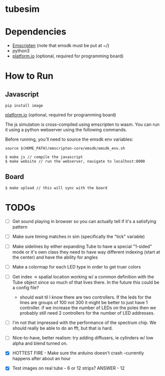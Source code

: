 # tubesim

# Dependencies

- [Emscripten](https://emscripten.org/docs/getting_started/downloads.html) (note that emsdk must be put at ~/)
- python3
- [platform.io](https://platformio.org/) (optional, required for programming board)

# How to Run

## Javascript
`pip install image` 

[platform.io](https://platformio.org/) (optional, required for programming board)


The js simulation is cross-compiled using emscripten to wasm. You can run it using
a python webserver using the following commands.

Before running, you'll need to source the emsdk env variables:

```
source $(HOME_PATH)/emscripten-core/emsdk/emsdk_env.sh
```

```
$ make js // compile the javascript
$ make website // run the webserver, navigate to localhost:8000
```

## Board

```
$ make upload // this will sync with the board
```

# TODOs

- [ ] Get sound playing in browser so you can actually tell if it's a satisfying pattern

- [ ] Make sure timing matches in sim (specifically the "tick" variable)

- [ ] Make sidelines by either expanding Tube to have a special "1-sided" mode or it's own class
    they need to have way different indexing (start at the center) and have the ability for angles

- [ ] Make a colormap for each LED type in order to get truer colors

- [ ] Get index -> spatial location working w/ a common definition with the Tube object since so much of that lives there. In the future this could be a config file?
    - should wait til I know there are two controllers. If the leds for the lines are groups of 100 not 300 it might be better to just have 1 controller. if we increase the number of LEDs on the poles then we probably still need 2 controllers for the number of LED addresses.

- [ ] I'm not that impressed with the performance of the spectrum chip. We should really be able to do an fft, but that is hard.

- [ ] Nice-to-have, better realism: try adding diffusers, ie cylinders w/ low alpha and blend turned on.

- [x] HOTTEST FIRE - Make sure the arduino doesn't crash
    -currently happens after about an hour

- [x] Test images on real tube - 6 or 12 strips? ANSWER - 12